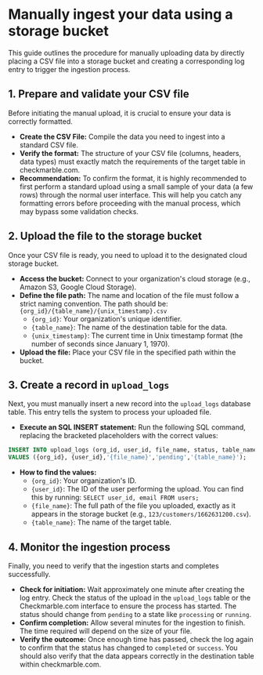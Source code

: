 # Manually ingest your data using a storage bucket


This guide outlines the procedure for manually uploading data by directly
placing a CSV file into a storage bucket and creating a corresponding log entry
to trigger the ingestion process.

## 1. Prepare and validate your CSV file

Before initiating the manual upload, it is crucial to ensure your data is correctly
formatted.

- **Create the CSV File:** Compile the data you need to ingest into a standard
CSV file.
- **Verify the format:** The structure of your CSV file (columns, headers, data
types) must exactly match the requirements of the target table in
checkmarble.com.
- **Recommendation:** To confirm the format, it is highly recommended to first
perform a standard upload using a small sample of your data (a few rows)
through the normal user interface. This will help you catch any formatting
errors before proceeding with the manual process, which may bypass some
validation checks.

## 2. Upload the file to the storage bucket

Once your CSV file is ready, you need to upload it to the designated cloud
storage bucket.

- **Access the bucket:** Connect to your organization's cloud storage (e.g.,
Amazon S3, Google Cloud Storage).
- **Define the file path:** The name and location of the file must follow a strict
naming convention. The path should be: `{org_id}/{table_name}/{unix_timestamp}.csv`
	- `{org_id}`: Your organization's unique identifier.
	- `{table_name}`: The name of the destination table for the data.
	- `{unix_timestamp}`: The current time in Unix timestamp format (the number of
seconds since January 1, 1970).
- **Upload the file:** Place your CSV file in the specified path within the bucket.

## 3. Create a record in `upload_logs`

Next, you must manually insert a new record into the `upload_logs` database table.
This entry tells the system to process your uploaded file.

- **Execute an SQL INSERT statement:** Run the following SQL command,
replacing the bracketed placeholders with the correct values:
```sql
INSERT INTO upload_logs (org_id, user_id, file_name, status, table_name)
VALUES ({org_id}, {user_id},'{file_name}','pending','{table_name}');
```
- **How to find the values:**
	- `{org_id}`: Your organization's ID.
	- `{user_id}`: The ID of the user performing the upload. You can find this by
running: `SELECT user_id, email FROM users;`
	- `{file_name}`: The full path of the file you uploaded, exactly as it appears in
the storage bucket (e.g., `123/customers/1662631200.csv`).
	- `{table_name}`: The name of the target table.

## 4. Monitor the ingestion process

Finally, you need to verify that the ingestion starts and completes successfully.

- **Check for initiation:** Wait approximately one minute after creating the log
entry. Check the status of the upload in the `upload_logs` table or the
Checkmarble.com interface to ensure the process has started. The status
should change from `pending` to a state like `processing` or `running`.
- **Confirm completion:** Allow several minutes for the ingestion to finish. The
time required will depend on the size of your file.
- **Verify the outcome:** Once enough time has passed, check the log again to
confirm that the status has changed to `completed` or `success`. You should also
verify that the data appears correctly in the destination table within
checkmarble.com.
